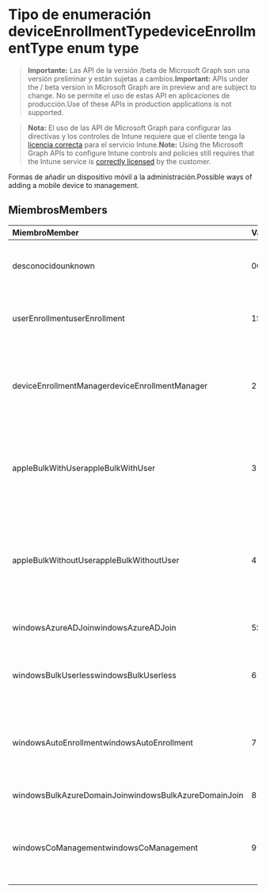 # <a name="deviceenrollmenttype-enum-type"></a><span data-ttu-id="d0f29-101">Tipo de enumeración deviceEnrollmentType</span><span class="sxs-lookup"><span data-stu-id="d0f29-101">deviceEnrollmentType enum type</span></span>

> <span data-ttu-id="d0f29-102">**Importante:** Las API de la versión /beta de Microsoft Graph son una versión preliminar y están sujetas a cambios.</span><span class="sxs-lookup"><span data-stu-id="d0f29-102">**Important:** APIs under the / beta version in Microsoft Graph are in preview and are subject to change.</span></span> <span data-ttu-id="d0f29-103">No se permite el uso de estas API en aplicaciones de producción.</span><span class="sxs-lookup"><span data-stu-id="d0f29-103">Use of these APIs in production applications is not supported.</span></span>

> <span data-ttu-id="d0f29-104">**Nota:** El uso de las API de Microsoft Graph para configurar las directivas y los controles de Intune requiere que el cliente tenga la [licencia correcta](https://go.microsoft.com/fwlink/?linkid=839381) para el servicio Intune.</span><span class="sxs-lookup"><span data-stu-id="d0f29-104">**Note:** Using the Microsoft Graph APIs to configure Intune controls and policies still requires that the Intune service is [correctly licensed](https://go.microsoft.com/fwlink/?linkid=839381) by the customer.</span></span>

<span data-ttu-id="d0f29-105">Formas de añadir un dispositivo móvil a la administración.</span><span class="sxs-lookup"><span data-stu-id="d0f29-105">Possible ways of adding a mobile device to management.</span></span>
## <a name="members"></a><span data-ttu-id="d0f29-106">Miembros</span><span class="sxs-lookup"><span data-stu-id="d0f29-106">Members</span></span>
|<span data-ttu-id="d0f29-107">Miembro</span><span class="sxs-lookup"><span data-stu-id="d0f29-107">Member</span></span>|<span data-ttu-id="d0f29-108">Valor</span><span class="sxs-lookup"><span data-stu-id="d0f29-108">Value</span></span>|<span data-ttu-id="d0f29-109">Descripción</span><span class="sxs-lookup"><span data-stu-id="d0f29-109">Description</span></span>|
|:---|:---|:---|
|<span data-ttu-id="d0f29-110">desconocido</span><span class="sxs-lookup"><span data-stu-id="d0f29-110">unknown</span></span>|<span data-ttu-id="d0f29-111">0</span><span class="sxs-lookup"><span data-stu-id="d0f29-111">0%</span></span>|<span data-ttu-id="d0f29-112">Valor predeterminado, no se recopiló el tipo de inscripción.</span><span class="sxs-lookup"><span data-stu-id="d0f29-112">Default value, enrollment type was not collected.</span></span>|
|<span data-ttu-id="d0f29-113">userEnrollment</span><span class="sxs-lookup"><span data-stu-id="d0f29-113">userEnrollment</span></span>|<span data-ttu-id="d0f29-114">1</span><span class="sxs-lookup"><span data-stu-id="d0f29-114">$1</span></span>|<span data-ttu-id="d0f29-115">Inscripción realizada por el usuario a través del canal BYOD.</span><span class="sxs-lookup"><span data-stu-id="d0f29-115">User driven enrollment through BYOD channel.</span></span>|
|<span data-ttu-id="d0f29-116">deviceEnrollmentManager</span><span class="sxs-lookup"><span data-stu-id="d0f29-116">deviceEnrollmentManager</span></span>|<span data-ttu-id="d0f29-117">2</span><span class="sxs-lookup"><span data-stu-id="d0f29-117">-2</span></span>|<span data-ttu-id="d0f29-118">Inscripción de usuario con una cuenta de administrador para inscripción de dispositivos.</span><span class="sxs-lookup"><span data-stu-id="d0f29-118">User enrollment with a device enrollment manager account.</span></span>|
|<span data-ttu-id="d0f29-119">appleBulkWithUser</span><span class="sxs-lookup"><span data-stu-id="d0f29-119">appleBulkWithUser</span></span>|<span data-ttu-id="d0f29-120">3</span><span class="sxs-lookup"><span data-stu-id="d0f29-120">-3</span></span>|<span data-ttu-id="d0f29-121">Inscripción masiva de Apple con desafío de usuario.</span><span class="sxs-lookup"><span data-stu-id="d0f29-121">Apple bulk enrollment with user challenge.</span></span> <span data-ttu-id="d0f29-122">(DEP, Configurador de Apple)</span><span class="sxs-lookup"><span data-stu-id="d0f29-122">(DEP, Apple Configurator)</span></span>|
|<span data-ttu-id="d0f29-123">appleBulkWithoutUser</span><span class="sxs-lookup"><span data-stu-id="d0f29-123">appleBulkWithoutUser</span></span>|<span data-ttu-id="d0f29-124">4</span><span class="sxs-lookup"><span data-stu-id="d0f29-124">-4</span></span>|<span data-ttu-id="d0f29-125">Inscripción masiva de Apple sin desafío de usuario.</span><span class="sxs-lookup"><span data-stu-id="d0f29-125">Apple bulk enrollment without user challenge.</span></span> <span data-ttu-id="d0f29-126">(DEP, Configurador de Apple, Configuración Móvil)</span><span class="sxs-lookup"><span data-stu-id="d0f29-126">(DEP, Apple Configurator, Mobile Config)</span></span>|
|<span data-ttu-id="d0f29-127">windowsAzureADJoin</span><span class="sxs-lookup"><span data-stu-id="d0f29-127">windowsAzureADJoin</span></span>|<span data-ttu-id="d0f29-128">5</span><span class="sxs-lookup"><span data-stu-id="d0f29-128">$-5</span></span>|<span data-ttu-id="d0f29-129">Windows 10 Azure AD Join.</span><span class="sxs-lookup"><span data-stu-id="d0f29-129">Windows 10 Azure AD Join.</span></span>|
|<span data-ttu-id="d0f29-130">windowsBulkUserless</span><span class="sxs-lookup"><span data-stu-id="d0f29-130">windowsBulkUserless</span></span>|<span data-ttu-id="d0f29-131">6</span><span class="sxs-lookup"><span data-stu-id="d0f29-131">-6</span></span>|<span data-ttu-id="d0f29-132">Inscripción masiva de Windows 10 a través de ICD con certificado.</span><span class="sxs-lookup"><span data-stu-id="d0f29-132">Windows 10 Bulk enrollment through ICD with certificate.</span></span>|
|<span data-ttu-id="d0f29-133">windowsAutoEnrollment</span><span class="sxs-lookup"><span data-stu-id="d0f29-133">windowsAutoEnrollment</span></span>|<span data-ttu-id="d0f29-134">7</span><span class="sxs-lookup"><span data-stu-id="d0f29-134">-7</span></span>|<span data-ttu-id="d0f29-135">Inscripción automática de Windows 10</span><span class="sxs-lookup"><span data-stu-id="d0f29-135">Windows 10 automatic enrollment.</span></span> <span data-ttu-id="d0f29-136">(Añadir cuenta de trabajo)</span><span class="sxs-lookup"><span data-stu-id="d0f29-136">(Add work account)</span></span>|
|<span data-ttu-id="d0f29-137">windowsBulkAzureDomainJoin</span><span class="sxs-lookup"><span data-stu-id="d0f29-137">windowsBulkAzureDomainJoin</span></span>|<span data-ttu-id="d0f29-138">8</span><span class="sxs-lookup"><span data-stu-id="d0f29-138">-8</span></span>|<span data-ttu-id="d0f29-139">Windows 10 masivo Azure AD Join.</span><span class="sxs-lookup"><span data-stu-id="d0f29-139">Windows 10 bulk Azure AD Join.</span></span>|
|<span data-ttu-id="d0f29-140">windowsCoManagement</span><span class="sxs-lookup"><span data-stu-id="d0f29-140">windowsCoManagement</span></span>|<span data-ttu-id="d0f29-141">9</span><span class="sxs-lookup"><span data-stu-id="d0f29-141">-9</span></span>|<span data-ttu-id="d0f29-142">Coadministración de Windows 10 activada por AutoPilot o directiva de grupo.</span><span class="sxs-lookup"><span data-stu-id="d0f29-142">Windows 10 Co-Management triggered by AutoPilot or Group Policy.</span></span>|



